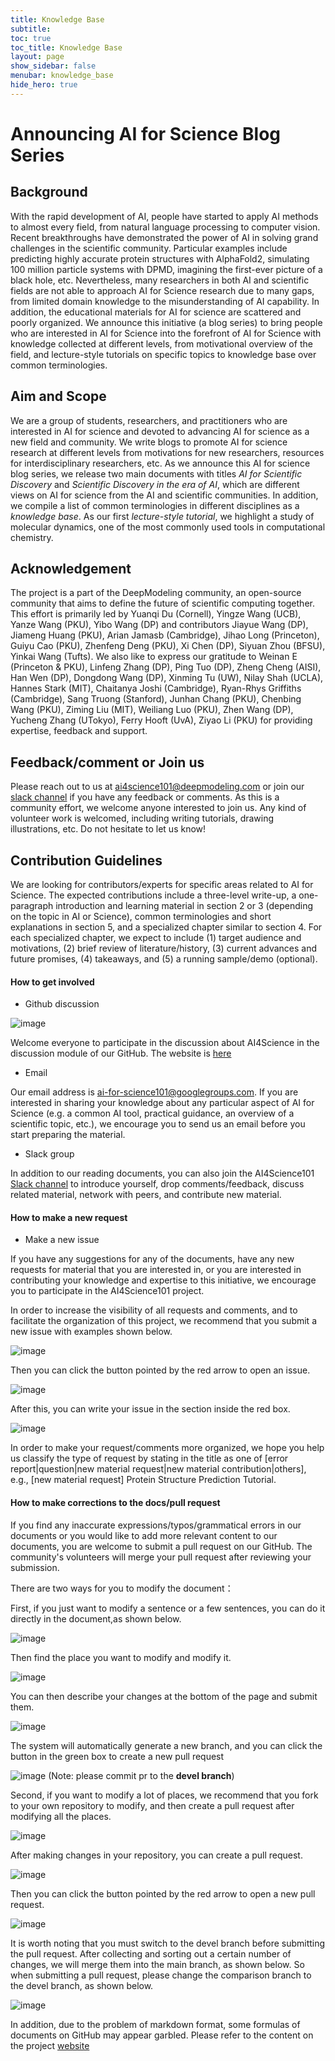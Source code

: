 ```yaml
---
title: Knowledge Base
subtitle: 
toc: true
toc_title: Knowledge Base
layout: page
show_sidebar: false
menubar: knowledge_base
hide_hero: true
---
```



# Announcing AI for Science Blog Series

## Background
With the rapid development of AI, people have started to apply AI methods to almost every field, from natural language processing to computer vision. Recent breakthroughs have demonstrated the power of AI in solving grand challenges in the scientific community. Particular examples include predicting highly accurate protein structures with AlphaFold2, simulating 100 million particle systems with DPMD, imagining the first-ever picture of a black hole, etc. Nevertheless, many researchers in both AI and scientific fields are not able to approach AI for Science research due to many gaps, from limited domain knowledge to the misunderstanding of AI capability. In addition, the educational materials for AI for science are scattered and poorly organized. We announce this initiative (a blog series) to bring people who are interested in AI for Science into the forefront of AI for Science with knowledge collected at different levels, from motivational overview of the field, and lecture-style tutorials on specific topics to knowledge base over common terminologies. 

## Aim and Scope
We are a group of students, researchers, and practitioners who are interested in AI for science and devoted to advancing AI for science as a new field and community. We write blogs to promote AI for science research at different levels from motivations for new researchers, resources for interdisciplinary researchers, etc. As we announce this AI for science blog series, we release two main documents with titles *AI for Scientific Discovery* and *Scientific Discovery in the era of AI*, which are different views on AI for science from the AI and scientific communities. In addition, we compile a list of common terminologies in different disciplines as a *knowledge base*. As our first *lecture-style tutorial*, we highlight a study of molecular dynamics, one of the most commonly used tools in computational chemistry.

## Acknowledgement
The project is a part of the DeepModeling community, an open-source community that aims to define the future of scientific computing together. 
This effort is primarily led by Yuanqi Du (Cornell), Yingze Wang (UCB), Yanze Wang (PKU), Yibo Wang (DP) and contributors Jiayue Wang (DP), Jiameng Huang (PKU), Arian Jamasb (Cambridge), Jihao Long (Princeton), Guiyu Cao (PKU), Zhenfeng Deng (PKU), Xi Chen (DP), Siyuan Zhou (BFSU), Yinkai Wang (Tufts). We also like to express our gratitude to Weinan E (Princeton \& PKU), Linfeng Zhang (DP), Ping Tuo (DP), Zheng Cheng (AISI), Han Wen (DP), Dongdong Wang (DP), Xinming Tu (UW), Nilay Shah (UCLA), Hannes Stark (MIT), Chaitanya Joshi (Cambridge), Ryan-Rhys Griffiths (Cambridge), Sang Truong (Stanford), Junhan Chang (PKU), Chenbing Wang (PKU), Ziming Liu (MIT), Weiliang Luo (PKU), Zhen Wang (DP), Yucheng Zhang (UTokyo), Ferry Hooft (UvA), Ziyao Li (PKU) for providing expertise, feedback and support.

## Feedback/comment or Join us
Please reach out to us at [ai4science101@deepmodeling.com](mailto:ai4science101@deepmodeling.com) or join our [slack channel](https://join.slack.com/t/aiforscience/shared_invite/zt-1bdof1jmf-YtIjkUVA5DquXguEiOXGPQ) if you have any feedback or comments.
As this is a community effort, we welcome anyone interested to join us. Any kind of volunteer work is welcomed, including writing tutorials, drawing illustrations, etc. Do not hesitate to let us know! 

## Contribution Guidelines
We are looking for contributors/experts for specific areas related to AI for Science. The expected contributions include a three-level write-up, a one-paragraph introduction and learning material in section 2 or 3 (depending on the topic in AI or Science), common terminologies and short explanations in section 5, and a specialized chapter similar to section 4. For each specialized chapter, we expect to include (1) target audience and motivations, (2) brief review of literature/history, (3) current advances and future promises, (4) takeaways, and (5) a running sample/demo (optional). 
#### How to get involved
- Github discussion

![image](https://dp-public.oss-cn-beijing.aliyuncs.com/community/pictures/1.PNG)

Welcome everyone to participate in the discussion about AI4Science in the discussion module of our GitHub. The website is [here](https://github.com/deepmodeling/AI4Science101/discussions)

- Email

Our email address is [ai-for-science101@googlegroups.com](mailto:ai-for-science101@googlegroups.com). If you are interested in sharing your knowledge about any particular aspect of AI for Science (e.g. a common AI tool, practical guidance, an overview of a scientific topic, etc.), we encourage you to send us an email before you start preparing the material. 

- Slack group

In addition to our reading documents, you can also join the AI4Science101 [Slack channel](https://aiforscience.slack.com/join/shared_invite/zt-1bdof1jmf-YtIjkUVA5DquXguEiOXGPQ#/shared-invite/email) to introduce yourself, drop comments/feedback, discuss related material, network with peers, and contribute new material.

#### How to make a new request
- Make a new issue

If you have any suggestions for any of the documents, have any new requests for material that you are interested in, or you are interested in contributing your knowledge and expertise to this initiative, we encourage you to participate in the AI4Science101 project.

 In order to increase the visibility of all requests and comments, and to facilitate the organization of this project, we recommend that you submit a new issue with examples shown below.
 
![image](https://dp-public.oss-cn-beijing.aliyuncs.com/community/pictures/2.PNG)

 Then you can click the button pointed by the red arrow to open an issue.
 
 ![image](https://dp-public.oss-cn-beijing.aliyuncs.com/community/pictures/3.PNG)
 
 After this, you can write your issue in the section inside the red box.
 
 ![image](https://dp-public.oss-cn-beijing.aliyuncs.com/community/pictures/4.PNG)
 
 In order to make your request/comments more organized, we hope you help us classify the type of request by stating in the title as one of  [error report|question|new material request|new material contribution|others], e.g., [new material request] Protein Structure Prediction Tutorial.
 
#### How to make corrections to the docs/pull request

If you find any inaccurate expressions/typos/grammatical errors in our documents or you would like to add more relevant content to our documents, you are welcome to submit a pull request on our GitHub. The community's volunteers will merge your pull request after reviewing your submission.

There are two ways for you to modify the document：

First, if you just want to modify a sentence or a few sentences, you can do it directly in the document,as shown below.

![image](https://dp-public.oss-cn-beijing.aliyuncs.com/community/pictures/5.PNG)

Then find the place you want to modify and modify it.

![image](https://dp-public.oss-cn-beijing.aliyuncs.com/community/pictures/6.PNG)

You can then describe your changes at the bottom of the page and submit them.

![image](https://dp-public.oss-cn-beijing.aliyuncs.com/community/pictures/7.PNG)

The system will automatically generate a new branch,  and you can click the button in the green box to create a new pull request    

![image](https://dp-public.oss-cn-beijing.aliyuncs.com/community/pictures/8.PNG)
(Note: please commit pr to the **devel branch**)

Second, if you want to modify a lot of places, we recommend that you fork to your own repository to modify, and then create a pull request after modifying all the places.

![image](https://dp-public.oss-cn-beijing.aliyuncs.com/community/pictures/9.PNG)

After making changes in your repository, you can create a pull request.

![image](https://dp-public.oss-cn-beijing.aliyuncs.com/community/pictures/10.PNG)

Then you can click the button pointed by the red arrow to open a new pull request.    

![image](https://dp-public.oss-cn-beijing.aliyuncs.com/community/pictures/11.PNG)

It is worth noting that you must switch to the devel branch before submitting the pull request. After collecting and sorting out a certain number of changes, we will merge them into the main branch, as shown below. So when submitting a pull request, please change the comparison branch to the devel branch, as shown below.

![image](https://dp-public.oss-cn-beijing.aliyuncs.com/community/pictures/12.PNG)

In addition, due to the problem of markdown format, some formulas of documents on GitHub may appear garbled. Please refer to the content on the project [website](ai4science101.deepmodeling.com)
